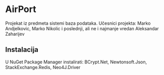 # AirPort
Projekat iz predmeta sistemi baza podataka. Učesnici projekta: Marko Andjelkovic, Marko Nikolic i poslednji, ali ne i najmanje vredan Aleksandar Zaharijev


Instalacija
-------
U NuGet Package Manager instalirati: BCrypt.Net, Newtonsoft.Json, StackExchange.Redis, Neo4J.Driver
